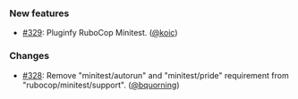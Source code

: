 ### New features

* [#329](https://github.com/rubocop/rubocop-minitest/pull/329): Pluginfy RuboCop Minitest. ([@koic][])

### Changes

* [#328](https://github.com/rubocop/rubocop-minitest/pull/328): Remove "minitest/autorun" and "minitest/pride" requirement from "rubocop/minitest/support". ([@bquorning][])

[@koic]: https://github.com/koic
[@bquorning]: https://github.com/bquorning
